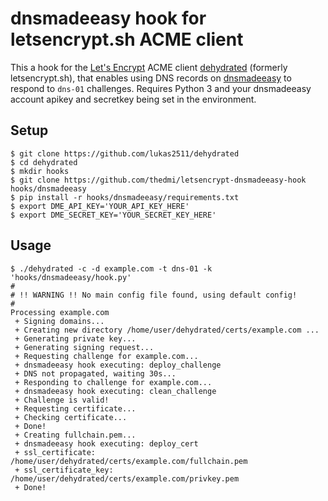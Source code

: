 # dnsmadeeasy hook for letsencrypt.sh ACME client

This a hook for the [Let's Encrypt](https://letsencrypt.org/) ACME client [dehydrated](https://github.com/lukas2511/dehydrated) (formerly letsencrypt.sh), that enables using DNS records on [dnsmadeeasy](https://www.dnsmadeeasy.com/) to respond to `dns-01` challenges. Requires Python 3 and your dnsmadeeasy account apikey and secretkey being set in the environment.

## Setup

```
$ git clone https://github.com/lukas2511/dehydrated
$ cd dehydrated
$ mkdir hooks
$ git clone https://github.com/thedmi/letsencrypt-dnsmadeeasy-hook hooks/dnsmadeeasy
$ pip install -r hooks/dnsmadeeasy/requirements.txt
$ export DME_API_KEY='YOUR_API_KEY_HERE'
$ export DME_SECRET_KEY='YOUR_SECRET_KEY_HERE'
```

## Usage

```
$ ./dehydrated -c -d example.com -t dns-01 -k 'hooks/dnsmadeeasy/hook.py'
#
# !! WARNING !! No main config file found, using default config!
#
Processing example.com
 + Signing domains...
 + Creating new directory /home/user/dehydrated/certs/example.com ...
 + Generating private key...
 + Generating signing request...
 + Requesting challenge for example.com...
 + dnsmadeeasy hook executing: deploy_challenge
 + DNS not propagated, waiting 30s...
 + Responding to challenge for example.com...
 + dnsmadeeasy hook executing: clean_challenge
 + Challenge is valid!
 + Requesting certificate...
 + Checking certificate...
 + Done!
 + Creating fullchain.pem...
 + dnsmadeeasy hook executing: deploy_cert
 + ssl_certificate: /home/user/dehydrated/certs/example.com/fullchain.pem
 + ssl_certificate_key: /home/user/dehydrated/certs/example.com/privkey.pem
 + Done!
```
